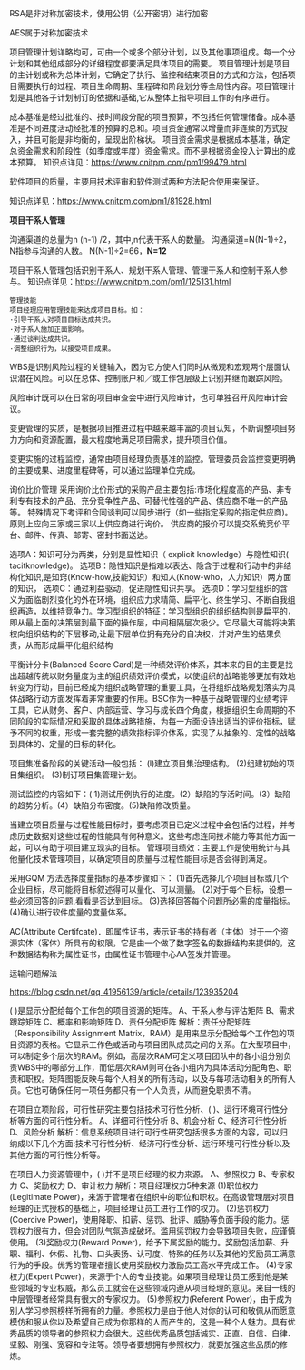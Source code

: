 RSA是非对称加密技术，使用公钥（公开密钥）进行加密

AES属于对称加密技术



项目管理计划详略均可，可由一个或多个部分计划，以及其他事项组成。每一个分计划和其他组成部分的详细程度都要满足具体项目的需要。
项目管理计划是项目的主计划或称为总体计划，它确定了执行、监控和结束项目的方式和方法，包括项目需要执行的过程、项目生命周期、里程碑和阶段划分等全局性内容。项目管理计划是其他各子计划制订的依据和基础,它从整体上指导项目工作的有序进行。

成本基准是经过批准的、按时间段分配的项目预算，不包括任何管理储备。成本基准是不同进度活动经批准的预算的总和。项目资金通常以增量而非连续的方式投入，并且可能是非均衡的，呈现出阶梯状。
项目资金需求是根据成本基准，确定总资金需求和阶段性（如季度或年度）资金需求。而不是根据资金投入计算出的成本预算。
知识点详见：https://www.cnitpm.com/pm1/99479.html

软件项目的质量，主要用技术评审和软件测试两种方法配合使用来保证。

知识点详见：https://www.cnitpm.com/pm1/81928.html



**项目干系人管理**

沟通渠道的总量为n (n-1) /2，其中,n代表干系人的数量。
沟通渠道=N(N-1)÷2，N指参与沟通的人数。
N(N-1)÷2=66，**N=12**



项目干系人管理包括识别干系人、规划干系人管理、管理干系人和控制干系人参与。
知识点详见：https://www.cnitpm.com/pm1/125131.html



```
管理技能
项目经理应用管理技能来达成项目目标。如：
·引导干系人对项目目标达成共识。
·对于系人施加正面影响。
·通过谈判达成共识。
·调整组织行为，以接受项目成果。
```

WBS是识别风险过程的关键输入，因为它方使人们同时从微观和宏观两个层面认识潜在风险。可以在总体、控制账户和／或工作包层级上识别并继而跟踪风险。

风险审计既可以在日常的项目审查会中进行风险审计，也可单独召开风险审计会议。

变更管理的实质，是根据项目推进过程中越来越丰富的项目认知，不断调整项目努力方向和资源配置，最大程度地满足项目需求，提升项目价值。

变更实施的过程监控，通常由项目经理负责基准的监控。管理委员会监控变更明确的主要成果、进度里程碑等，可以通过监理单位完成。

询价比价管理 采用询价比价形式的采购产品主要包括:市场化程度高的产品、非专利专有技术的产品、充分竞争性产品、可替代性强的产品、供应商不唯一的产品等。
特殊情况下考评和合同谈判可以同步进行（如一些指定采购的指定供应商)。
原则上应向三家或三家以上供应商进行询价。
供应商的报价可以提交系统竞价平台、邮件、传真、邮寄、密封书面送达。

选项A：知识可分为两类，分别是显性知识（ explicit knowledge）与隐性知识( tacitknowledge)。
选项B：隐性知识是指难以表达、隐含于过程和行动中的非结构化知识,是知窍(Know-how,技能知识）和知人(Know-who，人力知识）两方面的知识，
选项C：通过利益驱动，促进隐性知识共享。
选项D：学习型组织的含义为面临剧烈变化的外在环境，组织应力求精简、扁平化、终生学习、不断自我组织再造，以维持竞争力。学习型组织的特征：学习型组织的组织结构则是扁平的，即从最上面的决策层到最下面的操作层，中间相隔层次极少。它尽最大可能将决策权向组织结构的下层移动,让最下层单位拥有充分的自决权，并对产生的结果负责，从而形成扁平化组织结构

平衡计分卡(Balanced Score Card)是一种绩效评价体系，其本来的目的主要是找出超越传统以财务量度为主的组织绩效评价模式，以使组织的战略能够更加有效地转变为行动，目前已经成为组织战略管理的重要工具，在将组织战略规划落实为具体战略行动方面发挥着非常重要的作用。BSC作为一种基于战略管理的业绩考评工具，它从财务、客户、内部运营、学习与成长四个角度，根据组织生命周期的不同阶段的实际情况和采取的具体战略措施，为每一方面设诗出适当的评价指标，赋予不同的权重，形成一套完整的绩效指标评价体系，实现了从抽象的、定性的战略到具体的、定量的目标的转化。

项目集准备阶段的关键活动一般包括：
(l)建立项目集治理结构。 (2)组建初始的项目集组织。 (3)制订项目集管理计划。

测试监控的内容如下：( 1)测试用例执行的进度。(2）缺陷的存活时间。(3）缺陷的趋势分析。(4）缺陷分布密度。(5)缺陷修改质量。

当建立项目质量与过程性能目标时，要考虑项目已定义过程中会包括的过程，并考虑历史数据对这些过程的性能具有何种意义。这些考虑连同技术能力等其他方面一起，可以有助于项目建立现实的目标。
管理项目绩效：主要工作是使用统计与其他量化技术管理项目，以确定项目的质量与过程性能目标是否会得到满足。

采用GQM 方法选择度量指标的基本步骤如下：
(1)首先选择几个项目目标或几个企业目标，尽可能将目标叙述得可以量化、可以测量。
(2)对于每个目标，设想一些必须回答的问题,看看是否达到目标。
(3)选择回答每个问题所必需的度量指标。
(4)确认进行软件度量的度量体系。

AC(Attribute Certifcate)．即属性证书，表示证书的持有者（主体）对于一个资源实体（客体）所具有的权限，它是由一个做了数字签名的数据结构来提供的，这种数据结构称为属性证书，由属性证书管理中心AA签发并管理。

运输问题解法

https://blog.csdn.net/qq_41956139/article/details/123935204

 ( )是显示分配给每个工作包的项目资源的矩阵。
A、干系人参与评估矩阵   B、需求跟踪矩阵
C、概率和影响矩阵     D、责任分配矩阵
解析：责任分配矩阵（Responsibility Assignment Matrix，RAM）是用来显示分配给每个工作包的项目资源的表格。它显示工作色或活动与项目团队成员之间的关系。在大型项目中，可以制定多个层次的RAM。例如，高层次RAM可定义项目团队中的各小组分别负责WBS中的哪部分工作，而低层次RAM则可在各小组内为具体活动分配角色、职责和职权。矩阵图能反映与每个人相关的所有活动，以及与每项活动相关的所有人员。它也可确保任何一项任务都只有一个人负责，从而避免职责不清。

在项目立项阶段，可行性研究主要包括技术可行性分析、(  )、运行环境可行性分析等方面的可行性分析。
A、详细可行性分析   B、机会分析
C、经济可行性分析   D、风险分析
解析：信息系统项目进行可行性研究包括很多方面的内容，可以归纳成以下几个方面:技术可行性分析、经济可行性分析、运行环境可行性分析以及其他方面的可行性分析等。

在项目人力资源管理中，(  )并不是项目经理的权力来源。
A、参照权力  B、专家权力  C、奖励权力   D、审计权力
解析：项目经理权力5种来源
(1)职位权力(Legitimate Power)，来源于管理者在组织中的职位和职权。在高级管理层对项目经理的正式授权的基础上，项目经理让员工进行工作的权力。
(2)惩罚权力(Coercive Power)，使用降职、扣薪、惩罚、批评、威胁等负面手段的能力。惩罚权力很有力，但会对团队气氛造成破坏。滥用惩罚权力会导致项目失败，应谨慎使用。
(3)奖励权力(Reward Power)，给予下属奖励的能力。奖励包括加薪、升职、福利、休假、礼物、口头表扬、认可度、特殊的任务以及其他的奖励员工满意行为的手段。优秀的管理者擅长使用奖励权力激励员工高水平完成工作。
(4)专家权力(Expert Power)，来源于个人的专业技能。如果项目经理让员工感到他是某些领域的专业权威，那么员工就会在这些领域内遵从项目经理的意见。来自一线的中层管理者经常具有很大的专家权力。
(5)参照权力(Referent Power)，由于成为别人学习参照榜样所拥有的力量。参照权力是由于他人对你的认可和敬佩从而愿意模仿和服从你以及希望自己成为你那样的人而产生的，这是一种个人魅力。具有优秀品质的领导者的参照权力会很大。这些优秀品质包括诚实、正直、自信、自律、坚毅、刚强、宽容和专注等。领导者要想拥有参照权力，就要加强这些品质的修炼。

